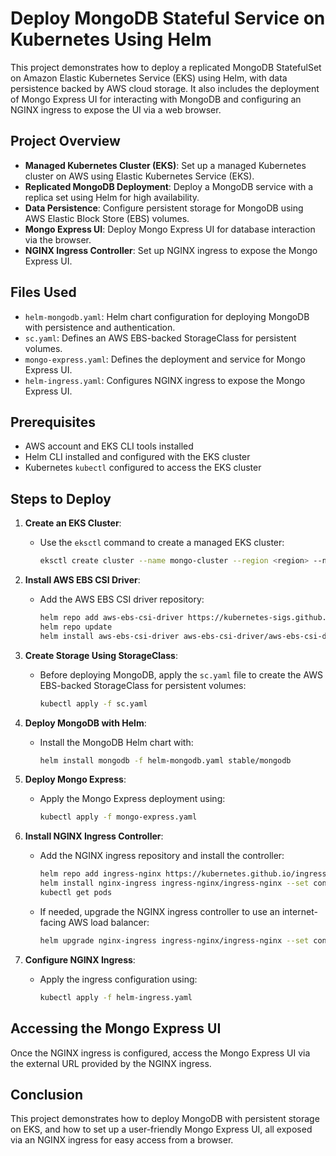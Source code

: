 # Deploy MongoDB Stateful Service on Kubernetes Using Helm

This project demonstrates how to deploy a replicated MongoDB StatefulSet on Amazon Elastic Kubernetes Service (EKS) using Helm, with data persistence backed by AWS cloud storage. It also includes the deployment of Mongo Express UI for interacting with MongoDB and configuring an NGINX ingress to expose the UI via a web browser.

## Project Overview

- **Managed Kubernetes Cluster (EKS)**: Set up a managed Kubernetes cluster on AWS using Elastic Kubernetes Service (EKS).
- **Replicated MongoDB Deployment**: Deploy a MongoDB service with a replica set using Helm for high availability.
- **Data Persistence**: Configure persistent storage for MongoDB using AWS Elastic Block Store (EBS) volumes.
- **Mongo Express UI**: Deploy Mongo Express UI for database interaction via the browser.
- **NGINX Ingress Controller**: Set up NGINX ingress to expose the Mongo Express UI.

## Files Used

- `helm-mongodb.yaml`: Helm chart configuration for deploying MongoDB with persistence and authentication.
- `sc.yaml`: Defines an AWS EBS-backed StorageClass for persistent volumes.
- `mongo-express.yaml`: Defines the deployment and service for Mongo Express UI.
- `helm-ingress.yaml`: Configures NGINX ingress to expose the Mongo Express UI.

## Prerequisites

- AWS account and EKS CLI tools installed
- Helm CLI installed and configured with the EKS cluster
- Kubernetes `kubectl` configured to access the EKS cluster

## Steps to Deploy

1. **Create an EKS Cluster**:
   - Use the `eksctl` command to create a managed EKS cluster:
     ```bash
     eksctl create cluster --name mongo-cluster --region <region> --nodegroup-name mongo-nodes --nodes 3 --nodes-min 1 --nodes-max 3 --managed
     ```

2. **Install AWS EBS CSI Driver**:
   - Add the AWS EBS CSI driver repository:
     ```bash
     helm repo add aws-ebs-csi-driver https://kubernetes-sigs.github.io/aws-ebs-csi-driver
     helm repo update
     helm install aws-ebs-csi-driver aws-ebs-csi-driver/aws-ebs-csi-driver --namespace kube-system --set enableVolumeScheduling=true --set enableVolumeResizing=true --set enableVolumeSnapshot=true
     ```

3. **Create Storage Using StorageClass**:
   - Before deploying MongoDB, apply the `sc.yaml` file to create the AWS EBS-backed StorageClass for persistent volumes:
     ```bash
     kubectl apply -f sc.yaml
     ```

4. **Deploy MongoDB with Helm**:
   - Install the MongoDB Helm chart with:
     ```bash
     helm install mongodb -f helm-mongodb.yaml stable/mongodb
     ```

5. **Deploy Mongo Express**:
   - Apply the Mongo Express deployment using:
     ```bash
     kubectl apply -f mongo-express.yaml
     ```

6. **Install NGINX Ingress Controller**:
   - Add the NGINX ingress repository and install the controller:
     ```bash
     helm repo add ingress-nginx https://kubernetes.github.io/ingress-nginx
     helm install nginx-ingress ingress-nginx/ingress-nginx --set controller.publishService.enabled=true --set controller.service.annotations."service\.beta\.kubernetes\.io/aws-load-balancer-scheme"=internet-facing
     kubectl get pods
     ```

   - If needed, upgrade the NGINX ingress controller to use an internet-facing AWS load balancer:
     ```bash
     helm upgrade nginx-ingress ingress-nginx/ingress-nginx --set controller.service.annotations."service\.beta\.kubernetes\.io/aws-load-balancer-scheme"=internet-facing
     ```

7. **Configure NGINX Ingress**:
   - Apply the ingress configuration using:
     ```bash
     kubectl apply -f helm-ingress.yaml
     ```

## Accessing the Mongo Express UI

Once the NGINX ingress is configured, access the Mongo Express UI via the external URL provided by the NGINX ingress.

## Conclusion

This project demonstrates how to deploy MongoDB with persistent storage on EKS, and how to set up a user-friendly Mongo Express UI, all exposed via an NGINX ingress for easy access from a browser.
